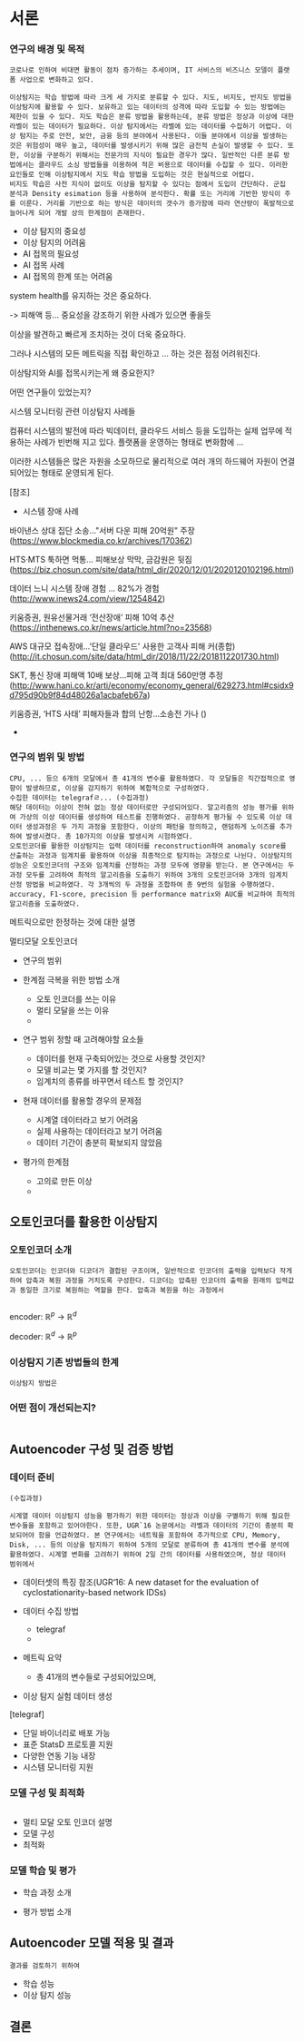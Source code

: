 # 서론

### 연구의 배경 및 목적

~~~
코로나로 인하여 비대면 활동이 점차 증가하는 추세이며, IT 서비스의 비즈니스 모델이 플랫폼 사업으로 변화하고 있다. 

이상탐지는 학습 방법에 따라 크게 세 가지로 분류할 수 있다. 지도, 비지도, 반지도 방법을 이상탐지에 활용할 수 있다. 보유하고 있는 데이터의 성격에 따라 도입할 수 있는 방법에는 제한이 있을 수 있다. 지도 학습은 분류 방법을 활용하는데, 분류 방법은 정상과 이상에 대한 라벨이 있는 데이터가 필요하다. 이상 탐지에서는 라벨에 있는 데이터를 수집하기 어렵다. 이상 탐지는 주로 안전, 보안, 금융 등의 분야에서 사용된다. 이들 분야에서 이상을 발생하는 것은 위험성이 매우 높고, 데이터를 발생시키기 위해 많은 금전적 손실이 발생할 수 있다. 또한, 이상을 구분하기 위해서는 전문가의 지식이 필요한 경우가 많다. 일반적인 다른 분류 방법에서는 클라우드 소싱 방법들을 이용하여 적은 비용으로 데이터를 수집할 수 있다. 이러한 요인들로 인해 이상탐지에서 지도 학습 방법을 도입하는 것은 현실적으로 어렵다.
비지도 학습은 사전 지식이 없이도 이상을 탐지할 수 있다는 점에서 도입이 간단하다. 군집 분석과 Density esimation 등을 사용하여 분석한다. 확률 또는 거리에 기반한 방식이 주를 이룬다. 거리를 기반으로 하는 방식은 데이터의 갯수가 증가함에 따라 연산량이 폭발적으로 늘어나게 되어 개발 상의 한계점이 존재한다. 
~~~



- 이상 탐지의 중요성
- 이상 탐지의 어려움
- AI 접목의 필요성
- AI 접목 사례
- AI 접목의 한계 또는 어려움

system health를 유지하는 것은 중요하다. 

-> 피해액 등... 중요성을 강조하기 위한 사례가 있으면 좋을듯

이상을 발견하고 빠르게 조치하는 것이 더욱 중요하다. 

그러나 시스템의 모든 메트릭을 직접 확인하고 ... 하는 것은 점점 어려워진다.



이상탐지와 AI를 접목시키는게 왜 중요한지?

어떤 연구들이 있었는지?

시스템 모니터링 관련 이상탐지 사례들





컴퓨터 시스템의 발전에 따라 빅데이터, 클라우드 서비스 등을 도입하는 실제 업무에 적용하는 사례가 빈번해 지고 있다. 플랫폼을 운영하는 형태로 변화함에 ...

이러한 시스템들은 많은 자원을 소모하므로 물리적으로 여러 개의 하드웨어 자원이 연결되어있는 형태로 운영되게 된다.



[참조]

- 시스템 장애 사례

바이낸스 상대 집단 소송..."서버 다운 피해 20억원" 주장 (https://www.blockmedia.co.kr/archives/170362)

HTS·MTS 툭하면 먹통… 피해보상 막막, 금감원은 뒷짐 (https://biz.chosun.com/site/data/html_dir/2020/12/01/2020120102196.html)

데이터 느니 시스템 장애 경험 ... 82%가 경험 (http://www.inews24.com/view/1254842)

키움증권, 원유선물거래 ‘전산장애’ 피해 10억 추산 (https://inthenews.co.kr/news/article.html?no=23568)

AWS 대규모 접속장애…'단일 클라우드' 사용한 고객사 피해 커(종합) (http://it.chosun.com/site/data/html_dir/2018/11/22/2018112201730.html)

SKT, 통신 장애 피해액 10배 보상…피해 고객 최대 560만명 추정 (http://www.hani.co.kr/arti/economy/economy_general/629273.html#csidx9d795d90b9f84d48026a1acbafeb67a)

키움증권, ‘HTS 사태’ 피해자들과 합의 난항…소송전 가나 ()



- 

### 연구의 범위 및 방법

~~~
CPU, ... 등으 6개의 모달에서 총 41개의 변수를 활용하였다. 각 모달들은 직간접적으로 영향이 발생하므로, 이상을 감지하기 위하여 복합적으로 구성하였다. 
수집한 데이터는 telegrafㄹ... (수집과정)
해당 데이터는 이상이 전혀 없는 정상 데이터로만 구성되어있다. 알고리즘의 성능 평가를 위하여 가상의 이상 데이터를 생성하여 테스트를 진행하였다. 공정하게 평가될 수 있도록 이상 데이터 생성과정은 두 가지 과정을 포함한다. 이상의 패턴을 정의하고, 랜덤하게 노이즈를 추가하여 발생시켰다. 총 10가지의 이상을 발생시켜 시험하였다.
오토인코더를 활용한 이상탐지는 입력 데이터를 reconstruction하여 anomaly score를 산출하는 과정과 임계치를 활용하여 이상을 최종적으로 탐지하는 과정으로 나뉜다. 이상탐지의 성능은 오토인코더의 구조와 임계치를 산정하는 과정 모두에 영향을 받는다. 본 연구에서는 두 과정 모두를 고려하여 최적의 알고리즘을 도출하기 위하여 3개의 오토인코더와 3개의 임계치 산정 방법을 비교하였다. 각 3개씩의 두 과정을 조합하여 총 9번의 실험을 수행하였다. accuracy, F1-score, precision 등 performance matrix와 AUC를 비교하여 최적의 알고리즘을 도출하였다.
~~~



메트릭으로만 한정하는 것에 대한 설명



멀티모달 오토인코더



- 연구의 범위

- 한계점 극복을 위한 방법 소개
  - 오토 인코더를 쓰는 이유
  - 멀티 모달을 쓰는 이유
  - 



- 연구 범위 정할 때 고려해야할 요소들
    - 데이터를 현재 구축되어있는 것으로 사용할 것인지?
    - 모델 비교는 몇 가지를 할 것인지?
    - 임계치의 종류를 바꾸면서 테스트 할 것인지?



- 현재 데이터를 활용할 경우의 문제점
    - 시계열 데이터라고 보기 어려움
    - 실제 사용하는 데이터라고 보기 어려움
    - 데이터 기간이 충분히 확보되지 않았음
- 평가의 한계점
    - 고의로 만든 이상
    - 



## 오토인코더를 활용한 이상탐지

### 오토인코더 소개

~~~
오토인코더는 인코더와 디코더가 결합된 구조이며, 일반적으로 인코더의 출력을 입력보다 작게하여 압축과 복원 과정을 거치도록 구성한다. 디코더는 압축된 인코더의 출력을 원래의 입력값과 동일한 크기로 복원하는 역할을 한다. 압축과 복원을 하는 과정에서 


~~~

encoder: $\mathbb{R}^p$ -> $\mathbb{R}^d$

decoder: $\mathbb{R}^d$ -> $\mathbb{R}^p$







### 이상탐지 기존 방법들의 한계

~~~
이상탐지 방법은 
~~~



### 어떤 점이 개선되는지?

~~~

~~~



## Autoencoder 구성 및 검증 방법

### 데이터 준비

~~~
(수집과정)

~~~



~~~
시계열 데이터 이상탐지 성능을 평가하기 위한 데이터는 정상과 이상을 구별하기 위해 필요한 변수들을 포함하고 있어야한다. 또한, UGR`16 논문에서는 라벨과 데이터의 기간이 충분히 확보되어야 함을 언급하였다. 본 연구에서는 네트웍을 포함하여 추가적으로 CPU, Memory, Disk, ... 등의 이상을 탐지하기 위하여 5개의 모달로 분류하여 총 41개의 변수를 분석에 활용하였다. 시계열 변화를 고려하기 위하여 2일 간의 데이터를 사용하였으며, 정상 데이터 범위에서 
~~~



- 데이터셋의 특징 참조(UGR‘16: A new dataset for the evaluation of cyclostationarity-based network IDSs)

- 데이터 수집 방법
  - telegraf
  - 
- 메트릭 요약
    - 총 41개의 변수들로 구성되어있으며, 
- 이상 탐지 실험 데이터 생성



[telegraf]

- 단일 바이너리로 배포 가능
- 표준 StatsD 프로토콜 지원
- 다양한 연동 기능 내장
- 시스템 모니터링 지원



### 모델 구성 및 최적화

~~~

~~~





- 멀티 모달 오토 인코더 설명
- 모델 구성
- 최적화



### 모델 학습 및 평가

- 학습 과정 소개

- 평가 방법 소개



## Autoencoder 모델 적용 및 결과

~~~
결과를 검토하기 위하여 
~~~



- 학습 성능
- 이상 탐지 성능



## 결론

~~~

~~~





